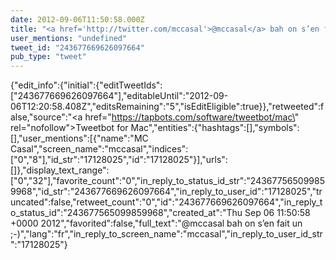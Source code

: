 ```yaml
---
date: 2012-09-06T11:50:58.000Z
title: "<a href='http://twitter.com/mccasal'>@mccasal</a> bah on s’en fait un ;-)″"
user_mentions: "undefined"
tweet_id: "243677669626097664"
pub_type: "tweet"
---
```

{"edit_info":{"initial":{"editTweetIds":["243677669626097664"],"editableUntil":"2012-09-06T12:20:58.408Z","editsRemaining":"5","isEditEligible":true}},"retweeted":false,"source":"<a href=\"https://tapbots.com/software/tweetbot/mac\" rel=\"nofollow\">Tweetbot for Mac</a>","entities":{"hashtags":[],"symbols":[],"user_mentions":[{"name":"MC Casal","screen_name":"mccasal","indices":["0","8"],"id_str":"17128025","id":"17128025"}],"urls":[]},"display_text_range":["0","32"],"favorite_count":"0","in_reply_to_status_id_str":"243677565099859968","id_str":"243677669626097664","in_reply_to_user_id":"17128025","truncated":false,"retweet_count":"0","id":"243677669626097664","in_reply_to_status_id":"243677565099859968","created_at":"Thu Sep 06 11:50:58 +0000 2012","favorited":false,"full_text":"@mccasal bah on s’en fait un ;-)","lang":"fr","in_reply_to_screen_name":"mccasal","in_reply_to_user_id_str":"17128025"}
